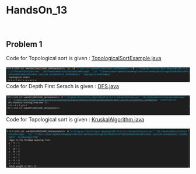 # HandsOn_13<br><br>
## Problem 1<br>
Code for Topological sort is given : [TopologicalSortExample.java](TopologicalSortExample.java)<br><br>
![Example Image](Topological_output.png)
Code for Depth First Serach is given : [DFS.java](DFS.java)<br><br>
![Example Image](DFS_output.png)
Code for Topological sort is given : [KruskalAlgorithm.java](KruskalAlgorithm.java)<br><br>
![Example Image](KruskalAlgorithm_output.png)
